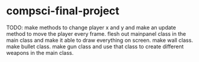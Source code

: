 # compsci-final-project
TODO: make methods to change player x and y and make an update method to move the player every frame.
      flesh out mainpanel class in the main class and make it able to draw everything on screen.
      make wall class.
      make bullet class.
      make gun class and use that class to create different weapons in the main class.
